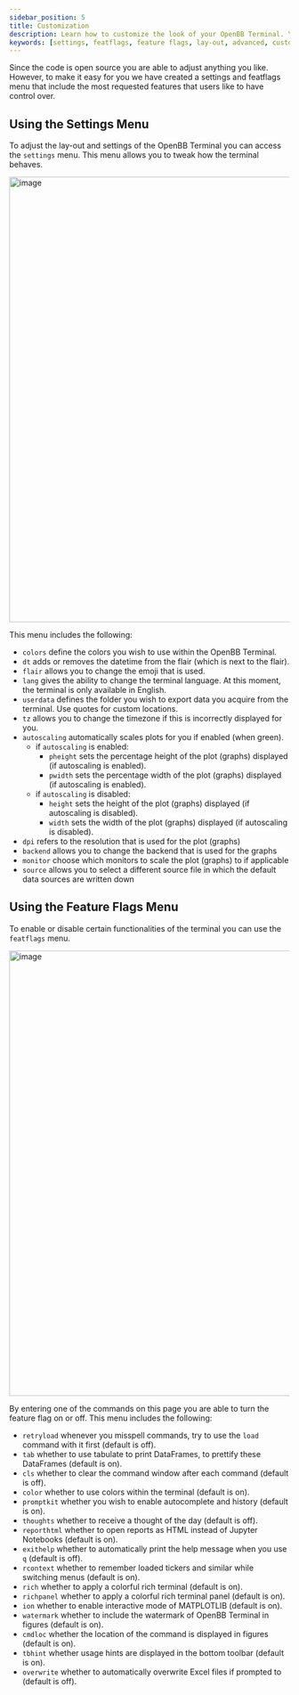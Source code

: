 ```yaml
---
sidebar_position: 5
title: Customization
description: Learn how to customize the look of your OpenBB Terminal. You can adjust the lay-out, settings, terminal behavior, and enable or disable certain functionalities.
keywords: [settings, featflags, feature flags, lay-out, advanced, customizing, openbb terminal, layout, settings, colors, functionality, features]
---
```


Since the code is open source you are able to adjust anything you like. However, to make it easy for you we have created a settings and featflags menu that include the most requested features that users like to have control over.

## Using the Settings Menu

To adjust the lay-out and settings of the OpenBB Terminal you can access the `settings` menu. This menu allows you to tweak how the terminal behaves.

<img width="800" alt="image" src="https://user-images.githubusercontent.com/46355364/225057498-723a0310-da28-4079-8726-214618b5d5a2.png"></img>

This menu includes the following:

- `colors` define the colors you wish to use within the OpenBB Terminal.
- `dt` adds or removes the datetime from the flair (which is next to the flair).
- `flair` allows you to change the emoji that is used.
- `lang` gives the ability to change the terminal language. At this moment, the terminal is only available in English.
- `userdata` defines the folder you wish to export data you acquire from the terminal. Use quotes for custom locations.
- `tz` allows you to change the timezone if this is incorrectly displayed for you.
- `autoscaling` automatically scales plots for you if enabled (when green).
    - if `autoscaling` is enabled:
        - `pheight` sets the percentage height of the plot (graphs) displayed (if autoscaling is enabled).
        - `pwidth` sets the percentage width of the plot (graphs) displayed (if autoscaling is enabled).
    - if `autoscaling` is disabled:
        - `height` sets the height of the plot (graphs) displayed (if autoscaling is disabled).
        - `width` sets the width of the plot (graphs) displayed (if autoscaling is disabled).
- `dpi` refers to the resolution that is used for the plot (graphs)
- `backend` allows you to change the backend that is used for the graphs
- `monitor` choose which monitors to scale the plot (graphs) to if applicable
- `source` allows you to select a different source file in which the default data sources are written down

## Using the Feature Flags Menu

To enable or disable certain functionalities of the terminal you can use the `featflags` menu.

<img width="800" alt="image" src="https://user-images.githubusercontent.com/46355364/225058457-507a7d0e-48a8-47f7-afa1-6967931f2255.png"></img>

By entering one of the commands on this page you are able to turn the feature flag on or off. This menu includes the following:

- `retryload` whenever you misspell commands, try to use the `load` command with it first (default is off).
- `tab` whether to use tabulate to print DataFrames, to prettify these DataFrames (default is on).
- `cls` whether to clear the command window after each command (default is off).
- `color` whether to use colors within the terminal (default is on).
- `promptkit` whether you wish to enable autocomplete and history (default is on).
- `thoughts` whether to receive a thought of the day (default is off).
- `reporthtml` whether to open reports as HTML instead of Jupyter Notebooks (default is on).
- `exithelp` whether to automatically print the help message when you use `q` (default is off).
- `rcontext` whether to remember loaded tickers and similar while switching menus (default is on).
- `rich` whether to apply a colorful rich terminal (default is on).
- `richpanel` whether to apply a colorful rich terminal panel (default is on).
- `ion` whether to enable interactive mode of MATPLOTLIB (default is on).
- `watermark` whether to include the watermark of OpenBB Terminal in figures (default is on).
- `cmdloc` whether the location of the command is displayed in figures (default is on).
- `tbhint` whether usage hints are displayed in the bottom toolbar (default is on).
- `overwrite` whether to automatically overwrite Excel files if prompted to (default is off).
